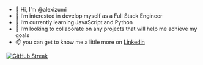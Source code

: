 - 👋 Hi, I’m @alexizumi
- 👀 I’m interested in develop myself as a Full Stack Engineer
- 🌱 I’m currently learning JavaScript and Python
- 💞️ I’m looking to collaborate on any projects that will help me achieve my goals
- 📫 you can get to know me a little more on [Linkedin](https://www.linkedin.com/in/alexizumi/)

[![GitHub Streak](https://streak-stats.demolab.com/?user=alexizumi)](https://git.io/streak-stats)
<!---
alexizumi/alexizumi is a ✨ special ✨ repository because its `README.md` (this file) appears on your GitHub profile.
You can click the Preview link to take a look at your changes.
--->
